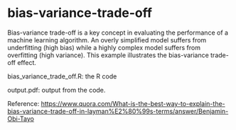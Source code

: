 # bias-variance-trade-off

Bias-variance trade-off is a key concept in evaluating the performance of a machine learning algorithm. 
An overly simplified model suffers from underfitting (high bias) while a highly complex model suffers from overfitting (high variance). 
This example illustrates the bias-variance trade-off effect.

bias_variance_trade_off.R: the R code

output.pdf: output from the code.

Reference: https://www.quora.com/What-is-the-best-way-to-explain-the-bias-variance-trade-off-in-layman%E2%80%99s-terms/answer/Benjamin-Obi-Tayo
